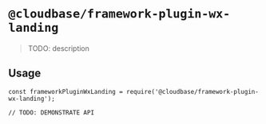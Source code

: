 # `@cloudbase/framework-plugin-wx-landing`

> TODO: description

## Usage

```
const frameworkPluginWxLanding = require('@cloudbase/framework-plugin-wx-landing');

// TODO: DEMONSTRATE API
```
